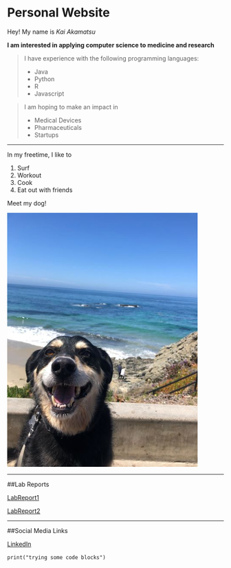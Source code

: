 # Personal Website

Hey! My name is _Kai Akamatsu_

**I am interested in applying computer science to medicine and research**

> I have experience with the following programming languages:
>
> - Java
> - Python
> - R
> - Javascript

> I am hoping to make an impact in
>
> - Medical Devices
> - Pharmaceuticals
> - Startups

---

In my freetime, I like to

1. Surf
2. Workout
3. Cook
4. Eat out with friends

Meet my dog!

![Image](dog.jpg)

---

##Lab Reports

[LabReport1](lab-report-1-week-0.html)

[LabReport2](lab-report-2-week-1.html)

---

##Social Media Links

[LinkedIn](https://www.linkedin.com/in/kai-akamatsu/)

```
print("trying some code blocks") 
```
